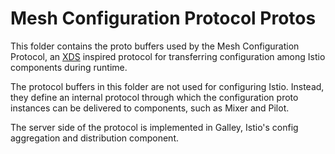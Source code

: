 # Mesh Configuration Protocol Protos

This folder contains the proto buffers used by the Mesh Configuration Protocol, 
an [XDS](https://github.com/envoyproxy/data-plane-api/blob/master/XDS_PROTOCOL.md#streaming-grpc-subscriptions)
inspired protocol for transferring configuration among Istio components 
during runtime.

The protocol buffers in this folder are not used for configuring Istio. 
Instead, they define an internal protocol through which the configuration proto
instances can be delivered to components, such as Mixer and Pilot.
   
The server side of the protocol is implemented in Galley, Istio's config 
aggregation and distribution component.
